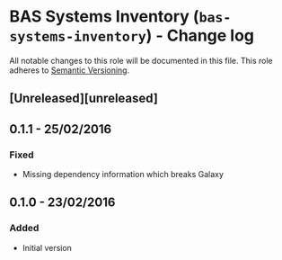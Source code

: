 # BAS Systems Inventory (`bas-systems-inventory`) - Change log

All notable changes to this role will be documented in this file.
This role adheres to [Semantic Versioning](http://semver.org/spec/v2.0.0.html).

## [Unreleased][unreleased]

## 0.1.1 - 25/02/2016

### Fixed

* Missing dependency information which breaks Galaxy

## 0.1.0 - 23/02/2016

### Added

* Initial version
